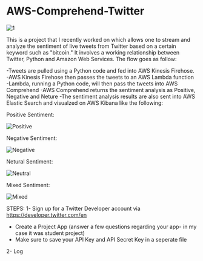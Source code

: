 # AWS-Comprehend-Twitter

![1](https://user-images.githubusercontent.com/37382927/96356103-df2bd100-109e-11eb-8230-108d0b215e2a.png)

This is a project that I recently worked on which allows one to stream and analyze the sentiment of live tweets from Twitter based on a certain keyword such as "bitcoin." It involves a working relationship between Twitter, Python and Amazon Web Services. The flow goes as follow:

-Tweets are pulled using a Python code and fed into AWS Kinesis Firehose.  
-AWS Kinesis Firehose then passes the tweets to an AWS Lambda function 
-Lambda, running a Python code, will then pass the tweets into AWS Comprehend
-AWS Comprehend returns the sentiment analysis as Positive, Negative and Neture
-The sentiment analysis results are also sent into AWS Elastic Search and visualzed on AWS Kibana like the following: 

Positive Sentiment:

![Positive](https://user-images.githubusercontent.com/37382927/96356280-0d121500-10a1-11eb-97b3-f168164cd3d2.png)

Negative Sentiment:

![Negative](https://user-images.githubusercontent.com/37382927/96356288-1ac79a80-10a1-11eb-90d7-9f45346b6585.png)

Netural Sentiment:

![Neutral](https://user-images.githubusercontent.com/37382927/96356284-156a5000-10a1-11eb-8553-de182eb86640.png)

Mixed Sentiment:

![Mixed](https://user-images.githubusercontent.com/37382927/96356289-1c915e00-10a1-11eb-95e2-9ccf1aef3fc8.png)

STEPS:
1- Sign up for a Twitter Developer account via https://developer.twitter.com/en
  - Create a Project App (answer a few questions regarding your app- in my case it was student project)
  - Make sure to save your API Key and API Secret Key in a seperate file

2- Log
